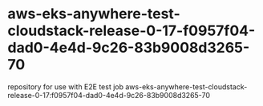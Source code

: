 # aws-eks-anywhere-test-cloudstack-release-0-17-f0957f04-dad0-4e4d-9c26-83b9008d3265-70
repository for use with E2E test job aws-eks-anywhere-test-cloudstack-release-0-17:f0957f04-dad0-4e4d-9c26-83b9008d3265-70

